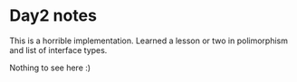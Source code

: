 # Day2 notes

This is a horrible implementation. Learned a lesson
or two in polimorphism and list of interface types.

Nothing to see here :)
